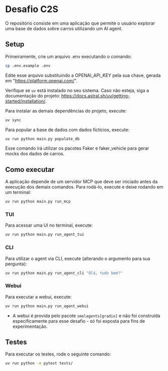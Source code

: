 # Desafio C2S

O repositório consiste em uma aplicação que permite o usuário explorar uma base de dados sobre carros utilizando um AI agent. 

## Setup

Primeiramente, crie um arquivo .env executando o comando:

```bash
cp .env.example .env
```

Edite esse arquivo substituindo a OPENAI_API_KEY pela sua chave, gerada em "https://platform.openai.com/".

Verifique se `uv` está instalado no seu sistema. Caso não esteja, siga a documentação do projeto: https://docs.astral.sh/uv/getting-started/installation/.

Para instalar as demais dependências do projeto, execute:

```bash
uv sync
```

Para popular a base de dados com dados fictícios, execute:

```bash
uv run python main.py populate_db
```

Esse comando irá utilizar os pacotes Faker e faker_vehicle para gerar mocks dos dados de carros.

## Como executar

A aplicação depende de um servidor MCP que deve ser iniciado antes da execução dos demais comandos. Para rodá-lo, execute e deixe rodando em um terminal:

```bash
uv run python main.py run_mcp
```

### TUI

Para acessar uma UI no terminal, execute:

```bash
uv run python main.py run_agent_tui
```

### CLI
Para utilizar o agent via CLI, execute (alterando o argumento para sua pergunta):

```bash
uv run python main.py run_agent_cli "Olá, tudo bem?"
```

### Webui

Para executar a webui, execute:

```bash
uv run python main.py run_agent_webui
```

* A webui é provida pelo pacote `smolagents[gradio]` e não foi construída especificamente para esse desafio - só foi exposta para fins de experimentação.


## Testes

Para executar os testes, rode o seguinte comando:

```bash
uv run python -m pytest tests/
```
